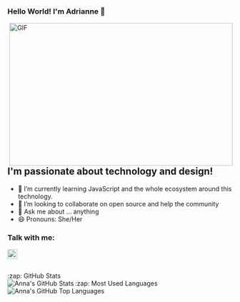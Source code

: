 ### Hello World! I'm Adrianne  👋

 <img align="right" alt="GIF" src="https://github.com/arsentieva/arsentieva/blob/main/code.gif?raw=true" width="500" height="320" />


## I'm passionate about technology and design!
- 🌱 I’m currently learning JavaScript and the whole ecosystem around this technology.
- 👯 I’m looking to collaborate on open source and help the community 
- 💬 Ask me about ... anything
- 😄 Pronouns: She/Her


### Talk with me:
[<img align="left" alt="holisitc_developer | LinkedIn" width="22px" src="https://cdn.jsdelivr.net/npm/simple-icons@v3/icons/linkedin.svg" />][linkedin]

<br />


<br />
<br />



  <summary>:zap: GitHub Stats</summary>

  <img align="left" alt="Anna's GitHub Stats" src="https://github-readme-stats.vercel.app/api?username=adriannecastro&show_icons=true&hide_border=true" />




  <summary>:zap: Most Used Languages</summary>

<img align="left" alt="Anna's GitHub Top Languages" src="https://github-readme-stats.vercel.app/api/top-langs/?username=adriannecastro" />


[instagram]: https://www.instagram.com/hadrianneccastro
[linkedin]: https://linkedin.com/in/adrianne-castro
